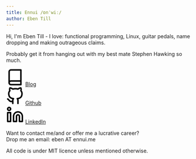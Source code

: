 ```yaml
---
title: Ennui /ɒnˈwiː/
author: Eben Till
---
```


Hi, I'm Eben Till - I love:
functional programming, Linux, guitar pedals, name dropping and making outrageous claims.

Probably get it from hanging out with my best mate Stephen Hawking so much.

![](/images/icons/book.svg) [Blog](https://ennui.me/blog/page/1)<br>
![](/images/icons/github.svg) [Github](https://github.com/ebenTill)<br>
![](/images/icons/linkedin.svg) [LinkedIn](https://www.linkedin.com/in/ebentill)

Want to contact me/and or offer me a lucrative career?<br>
Drop me an email: eben AT ennui.me

All code is under MIT licence unless mentioned otherwise.
